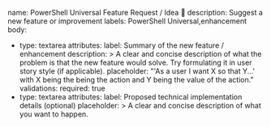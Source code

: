 name: PowerShell Universal Feature Request / Idea 🚀
description: Suggest a new feature or improvement
labels: PowerShell Universal,enhancement
body:
- type: textarea
  attributes:
    label: Summary of the new feature / enhancement
    description: >
      A clear and concise description of what the problem is that the
      new feature would solve. Try formulating it in user story style
      (if applicable).
    placeholder: "'As a user I want X so that Y...' with X being the being the action and Y being the value of the action."
  validations:
    required: true
- type: textarea
  attributes:
    label: Proposed technical implementation details (optional)
    placeholder: >
      A clear and concise description of what you want to happen.
